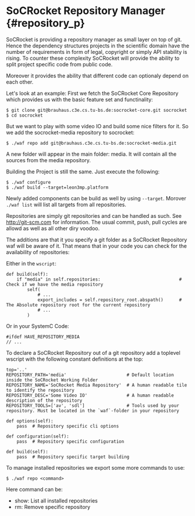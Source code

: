 SoCRocket Repository Manager {#repository_p}
============================================

SoCRocket is providing a repository manager as small layer on top of git.
Hence the dependency structures projects in the scientific domain have the 
number of requirements in form of legal, copyright or simply API stability is rising.
To counter these complexity SoCRocket will provide the ability to split project 
specific code from public code.

Moreover it provides the ability that different code can optionaly depend on each other.

Let's look at an example:
First we fetch the SoCRocket Core Repository which provides us with the basic feature set and functinality:

    $ git clone git@brauhaus.c3e.cs.tu-bs.de:socrocket-core.git socrocket
    $ cd socrocket                                                       

But we want to play with some video IO and build some nice filters for it.
So we add the socrocket-media repository to socrocket:

    $ ./waf repo add git@brauhaus.c3e.cs.tu-bs.de:socrocket-media.git

A new folder will appear in the main folder: media. It will contain all the sources from the media repository.

Building the Project is still the same. Just execute the following:

    $ ./waf configure
    $ ./waf build --target=leon3mp.platform

Newly added components can be build as well by using `--target`.
Morover `./waf list` will list all targets from all repositories.

Repositories are simply git repositories and can be handled as such. See http://git-scm.com for information.
The usual commit, push, pull cycles are allowd as well as all other diry voodoo.

The additions are that it you specify a git folder as a SoCRocket Repository waf will be aware of it.
That means that in your code you can check for the availability of repositories:

Either in the `wscript`:
~~~{.py}
def build(self):
    if "media" in self.repositories:                              # Check if we have the media repository
        self(
            # ...
            export_includes = self.repository_root.abspath()      # The Absolute repository root for the current repository
            # ...
        )
~~~

Or in your SystemC Code:
~~~{.cpp}
#ifdef HAVE_REPOSITORY_MEDIA
// ...
~~~

To declare a SoCRocket Repository out of a git repository add a toplevel wscript with the following constant definitions at the top:
~~~{.py}
top='..'
REPOSITORY_PATH='media'                       # Default location inside the SoCRocket Working Folder
REPOSITORY_NAME='SoCRocket Media Repository'  # A human readable tile to identify the repository
REPOSITORY_DESC='Some Video IO'               # A human readable description of the repository
REPOSITORY_TOOLS=['av', 'sdl']                # Tools used by your repository. Must be located in the `waf`-folder in your repository

def options(self):
    pass  # Repository specific cli options

def configuration(self):
    pass  # Repository specific configuration

def build(self):
    pass  # Repository specific target building
~~~

To manage installed repositories we export some more commands to use:

    $ ./waf repo <command>

Here command can be:
* show: List all installed repositories
* rm: Remove specific repository

